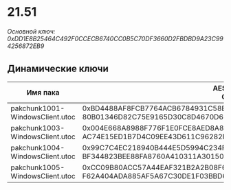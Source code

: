 # 21.51

###### *Основной ключ: 0xDD1E8B25464C492F0CCECB6740CC0B5C70DF3660D2FBDBD9A23C994256872EB9*

## Динамические ключи

| Имя пака                          | AES Ключ</br>GUID                                                                                       | HiRes Текстуры |
|-----------------------------------|---------------------------------------------------------------------------------------------------------|----------------|
| pakchunk1001-WindowsClient.utoc   | 0xBD4488AF8FCB7764ACB6784931C58E5846ED3DE43410E6398355D5F4E585056D</br>80B01346D82C75E9165D30C8D4670D67 | ❌             |
| pakchunk1003-WindowsClient.utoc   | 0x004E668A8988F776F1E0FCE8AED8A88E9A936FDDBC93B71FD4FA82E983E3BF3E</br>AC74E15ED1B7D4C09EE43D611C96282F | ❌             |
| pakchunk1004-WindowsClient.utoc   | 0x99C7C4EC218940B444E5D5994C234F0823E048157B08C2E5EA5BE917E9F3AB3C</br>BF344823BEE88FA8760A410311A30150 | ❌             |
| pakchunk1005-WindowsClient.utoc   | 0xCC09B80ACC57A44EAF321B2A2B08F609C7BE6AC366480BF420EA3FA565724A61</br>F62A404ADA885AF5A67C30DE1F03BBD6 | ❌             |

